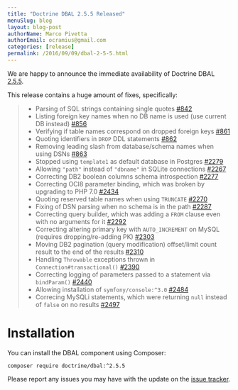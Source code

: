 ```yaml
---
title: "Doctrine DBAL 2.5.5 Released"
menuSlug: blog
layout: blog-post
authorName: Marco Pivetta
authorEmail: ocramius@gmail.com
categories: [release]
permalink: /2016/09/09/dbal-2-5-5.html
---
```

We are happy to announce the immediate availability of Doctrine DBAL
[2.5.5](https://github.com/doctrine/dbal/releases/tag/v2.5.5).

This release contains a huge amount of fixes, specifically:

> -   Parsing of SQL strings containing single quotes
>     [\#842](https://github.com/doctrine/common/pull/842)
> -   Listing foreign key names when no DB name is used (use current DB
>     instead) [\#856](https://github.com/doctrine/common/pull/856)
> -   Verifying if table names correspond on dropped foreign keys
>     [\#861](https://github.com/doctrine/common/pull/861)
> -   Quoting identifiers in `DROP` DDL statements
>     [\#862](https://github.com/doctrine/common/pull/862)
> -   Removing leading slash from database/schema names when using DSNs
>     [\#863](https://github.com/doctrine/common/pull/863)
> -   Stopped using `template1` as default database in Postgres
>     [\#2279](https://github.com/doctrine/common/pull/2279)
> -   Allowing `"path"` instead of `"dbname"` in SQLite connections
>     [\#2267](https://github.com/doctrine/common/pull/2267)
> -   Correcting DB2 boolean columns schema introspection
>     [\#2277](https://github.com/doctrine/common/pull/2277)
> -   Correcting OCI8 parameter binding, which was broken by upgrading
>     to PHP 7.0 [\#2434](https://github.com/doctrine/common/pull/2434)
> -   Quoting reserved table names when using `TRUNCATE`
>     [\#2270](https://github.com/doctrine/common/pull/2270)
> -   Fixing of DSN parsing when no schema is in the path
>     [\#2287](https://github.com/doctrine/common/pull/2287)
> -   Correcting query builder, which was adding a `FROM` clause even
>     with no arguments for it
>     [\#2292](https://github.com/doctrine/common/pull/2292)
> -   Correcting altering primary key with `AUTO_INCREMENT` on MySQL
>     (requires dropping/re-adding PK)
>     [\#2303](https://github.com/doctrine/common/pull/2303)
> -   Moving DB2 pagination (query modification) offset/limit count
>     result to the end of the results
>     [\#2310](https://github.com/doctrine/common/pull/2310)
> -   Handling `Throwable` exceptions thrown in
>     `Connection#transactional()`
>     [\#2390](https://github.com/doctrine/common/pull/2390)
> -   Correcting logging of parameters passed to a statement via
>     `bindParam()`
>     [\#2440](https://github.com/doctrine/common/pull/2440)
> -   Allowing installation of `symfony/console:^3.0`
>     [\#2484](https://github.com/doctrine/common/pull/2484)
> -   Correcing MySQLi statements, which were returning `null` instead
>     of `false` on no results
>     [\#2497](https://github.com/doctrine/common/pull/2497)

Installation
============

You can install the DBAL component using Composer:

~~~~ {.sourceCode .shell}
composer require doctrine/dbal:^2.5.5
~~~~

Please report any issues you may have with the update on the [issue
tracker](https://github.com/doctrine/dbal/issues).
